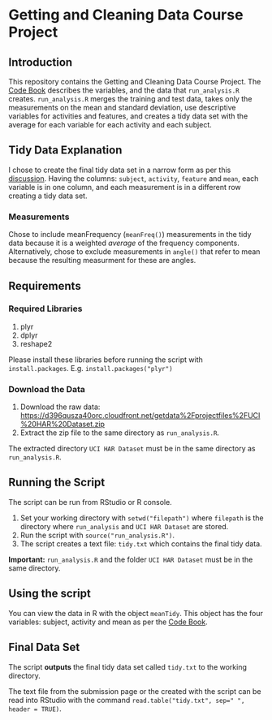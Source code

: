 # Getting and Cleaning Data Course Project

## Introduction

This repository contains the Getting and Cleaning Data Course Project. The [Code Book](./CodeBook.md) describes 
the variables, and the data that `run_analysis.R` creates. `run_analysis.R` merges the training and test data, takes only 
the measurements on the mean and standard deviation, use descriptive variables for activities and features, and creates a
tidy data set with the average for each variable for each activity and each subject. 

## Tidy Data Explanation

I chose to create the final tidy data set in a narrow form as per this [discussion](https://class.coursera.org/getdata-031/forum/thread?thread_id=113). 
Having the columns: `subject`, `activity`, `feature` and `mean`, each variable is in one column, and each measurement is in a different row creating a tidy data set. 

### Measurements
Chose to include meanFrequency (`meanFreq()`) measurements in the tidy data because it is a weighted *average* of the frequency components. 
Alternatively, chose to exclude measurements in `angle()` that refer to mean because the resulting measurment for these are angles. 

## Requirements

### Required Libraries
1. plyr
2. dplyr
3. reshape2

Please install these libraries before running the script with `install.packages`. E.g. `install.packages("plyr")`

### Download the Data
1. Download the raw data: https://d396qusza40orc.cloudfront.net/getdata%2Fprojectfiles%2FUCI%20HAR%20Dataset.zip
2. Extract the zip file to the same directory as `run_analysis.R`. 

The extracted directory `UCI HAR Dataset` must be in the same directory as `run_analysis.R`. 

## Running the Script
The script can be run from RStudio or R console. 

1. Set your working directory with `setwd("filepath")` where `filepath` is the directory where `run_analysis` 
   and `UCI HAR Dataset` are stored. 
2. Run the script with `source("run_analysis.R")`.
3. The script creates a text file: `tidy.txt` which contains the final tidy data. 

**Important:** `run_analysis.R` and the folder `UCI HAR Dataset` must be in the same directory. 

## Using the script

You can view the data in R with the object `meanTidy`. This object has the four variables: subject, activity and mean 
as per the [Code Book](./CodeBook.md). 

## Final Data Set 

The script **outputs** the final tidy data set called `tidy.txt` to the working directory. 

The text file from the submission page or the created with the script can be read into RStudio with the command 
`read.table("tidy.txt", sep=" ", header = TRUE)`.
